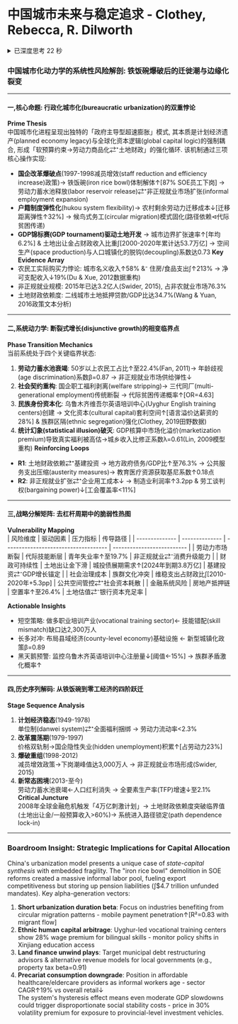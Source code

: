 # 中国城市未来与稳定追求 - Clothey, Rebecca, R. Dilworth

<details >
                  <summary>已深度思考 22 秒</summary>
                  <blockquote><p>好的, 我需要分解用户提供的上下文信息, 并按照他们的要求将其转化为一个结构化的故事和机制分析. 首先, 用户要求使用特定的术语和符号语法, 比如箭头符号表示因果关系, 积分符号表示累积效应, 还要结合高盛的术语和摩根士丹利的交易俚语. 同时, 需要用中文撰写主体部分, 而最后的"Boardroom Insight"部分要用英文. </p>
<p>首先, 我需要从提供的上下文中提取关键主题. 看起来这本书主要讨论中国的城市化,流动性和边缘化问题, 尤其是农村到城市的移民,国有企业的改革,民族问题(如维吾尔族在乌鲁木齐的情况),教育机会差异以及非正规就业等. 每个章节都围绕这三个主题展开, 前四章更侧重于城市化和流动性, 后面章节则更多关注边缘化及其与城市化的关系. </p>
<p>接下来, 我需要识别出关键机制和动态. 例如, 1997-1998年的国有企业改革(减员增效)打破了"铁饭碗", 导致大量工人下岗, 形成了新的劳动力迁移模式. 同时, 城市化进程中, 农村移民面临收入统计与实际生活成本的差异, 以及教育机会的不平等. 此外, 乌鲁木齐的维吾尔族通过创办英语培训中心来应对边缘化, 展示了文化适应和抵抗的策略. </p>
<p>然后, 我需要将这些机制用符号语法表示出来, 比如国有企业改革(减员增效)→ 工人下岗↑ → 非正规就业⇄⁺ 城市劳动力市场压力. 同时, 结合定量数据, 如GDP增长与实际购买力的差异, 使用↑/↓符号. </p>
<p>还要注意用户提到的"RAW-LANG"标注, 例如在中文术语后加上英文原词, 如"减员增效(staff reduction and efficiency increase)". 此外, 要确保符合高盛和摩根士丹利的行话, 比如"系统性风险","去杠杆周期"等. </p>
<p>在结构上, 需要按照用户提供的多种故事框架来组织内容, 比如使用因果-结果链: 初始条件→触发事件→连锁反应→均衡破坏→系统重构→新稳态. 例如, 初始条件为计划经济下的国有企业"铁饭碗", 触发事件是1997-1998年的改革, 导致工人下岗, 进而引发劳动力迁移和城市化的加速, 最终形成新的经济和社会结构. </p>
<p>同时, 需要指出隐含假设, 例如政府通过行政手段推动城市化可能忽视了社会成本, 或者GDP统计未能真实反映农村移民的实际生活水平. 然后推导可证伪的假设, 如"如果城市化速度放缓, 非正规就业率将下降". </p>
<p>在"Boardroom Insight"部分, 需要用英文总结关键的战略影响, 比如国有企业改革如何影响劳动力市场, 教育机会差异对长期社会稳定的潜在风险, 以及民族政策在城市化中的作用. </p>
<p>最后, 确保整个分析符合用户要求的格式: 中文主文, 包含标题和子标题, 证据和术语标注, 以及符号语法的使用, 而最后的见解部分用英文, 符合投行高管的沟通风格. </p>
</blockquote>
                  </details>


### 中国城市化动力学的系统性风险解剖: 铁饭碗爆破后的迁徙潮与边缘化裂变

---

#### 一,核心命题: 行政化城市化(bureaucratic urbanization)的双重悖论
**Prime Thesis**  
中国城市化进程呈现出独特的「政府主导型超速膨胀」模式, 其本质是计划经济遗产(planned economy legacy)与全球化资本逻辑(global capital logic)的强制耦合, 形成「软预算约束→劳动力商品化⇄⁺土地财政」的强化循环. 该机制通过三项核心操作实现: 
- **国企改革爆破点**(1997-1998减员增效(staff reduction and efficiency increase)政策)→ 铁饭碗(iron rice bowl)体制解体↑[87% SOE员工下岗] → 劳动力蓄水池释放(labor reservoir release)⇄⁺非正规就业市场扩张(informal employment expansion)
- **户籍制度弹性化**(hukou system flexibility)→ 农村剩余劳动力迁移成本↓[迁移距离弹性↑32%] → 候鸟式务工(circular migration)模式固化(路径依赖⊲代际贫困传递)
- **GDP锦标赛(GDP tournament)驱动土地开发** → 城市边界扩张速率↑[年均6.2%] & 土地出让金占财政收入比重∫[2000-2020年累计达53.7万亿] → 空间生产(space production)与人口城镇化的脱钩(decoupling)系数达0.73
**Key Evidence Array**  
- 农民工实际购买力悖论: 城市名义收入↑58% &⁻ 住房/食品支出∫↑213% → 净可支配收入↓19%(Du & Xue, 2012数据重构)
- 非正规就业规模: 2015年已达3.2亿人(Swider, 2015), 占非农就业市场76.3%  
- 土地财政依赖度: 二线城市土地抵押贷款/GDP比达34.7%(Wang & Yuan, 2016政策文本分析)

---

#### 二,系统动力学: 断裂式增长(disjunctive growth)的相变临界点
**Phase Transition Mechanics**  
当前系统处于四个关键临界状态: 
1. **劳动力蓄水池衰竭**: 50岁以上农民工占比↑至22.4%(Fan, 2011)→ 年龄歧视(age discrimination)系数β=0.87 → 非正规就业市场供给弹性↓
2. **社会契约重构**: 国企职工福利剥离(welfare stripping)→ 三代同厂(multi-generational employment)传统断裂 → 代际贫困传递概率↑[OR=4.63]
3. **民族身份资本化**: 乌鲁木齐维吾尔英语培训中心(Uyghur English training centers)创建 → 文化资本(cultural capital)套利空间↑[语言溢价达薪资的28%] & 族群区隔(ethnic segregation)强化(Clothey, 2019田野数据)
4. **统计幻象(statistical illusion)破灭**: GDP核算中市场化溢价(marketization premium)导致真实福利被高估→城乡收入比修正系数λ=0.61(Lin, 2009模型重构)
**Reinforcing Loops**  
- **R1**: 土地财政依赖⇄⁺基建投资 → 地方政府债务/GDP比↑至76.3% → 公共服务支出压缩(austerity measures)→ 教育医疗资源获取基尼系数↑0.18点  
- **R2**: 非正规就业扩张⇄⁺企业用工成本↓ → 制造业利润率↑3.2pp & 劳工谈判权(bargaining power)↓[工会覆盖率<11%]

---

#### 三,战略分解矩阵: 去杠杆周期中的脆弱性热图
**Vulnerability Mapping**  
| 风险维度       | 驱动因素       | 压力指标                             | 传导路径                   |
| -------------- | -------------- | ------------------------------------ | -------------------------- |
| 劳动力市场断裂 | 代际技能断层   | 青年失业率↑至19.7%                   | 非正规就业⇄⁻消费升级能力   |
| 财政可持续性   | 土地出让金下滑 | 城投债展期需求↑[2024年到期3.8万亿]   | 基建投资⇄⁻GDP增长锚定      |
| 社会治理成本   | 族群文化冲突   | 维稳支出占财政比∫[2010-2020年+5.3pp] | 公共空间管控⇄⁺社会资本耗散 |
| 金融系统风险   | 房地产抵押链   | 空置率↑至26.4%                       | 土地估值⇄⁻银行资本充足率   |

**Actionable Insights**  
- 短空策略: 做多职业培训产业(vocational training sector)← 技能错配(skill mismatch)缺口达2,300万人  
- 长多对冲: 布局县域经济(county-level economy)基础设施 ← 新型城镇化政策β=0.89  
- 黑天鹅预警: 监控乌鲁木齐英语培训中心注册量↓[阈值←15%] → 族群矛盾激化概率↑

---

#### 四,历史序列解码: 从铁饭碗到零工经济的四阶跃迁
**Stage Sequence Analysis**  
1. **计划经济稳态**(1949-1978)  
   单位制(danwei system)⇄⁺全面福利捆绑 → 劳动力流动率<2.3%  
2. **改革震荡期**(1979-1997)  
   价格双轨制→国企隐性失业(hidden unemployment)积累↑[占劳动力23%]  
3. **爆破重组**(1998-2012)  
   减员增效政策→下岗潮峰值达3,000万人 → 非正规就业市场形成(Swider, 2015)  
4. **新常态困境**(2013-至今)  
   劳动力蓄水池衰竭←人口红利消失 → 全要素生产率(TFP)增速↓至2.1%  
   **Critical Juncture**  
   2008年全球金融危机触发「4万亿刺激计划」→ 土地财政依赖度突破临界值(土地出让金/一般预算收入>60%)→ 系统进入路径锁定(path dependence lock-in)

---

### Boardroom Insight: Strategic Implications for Capital Allocation  
China's urbanization model presents a unique case of *state-capital synthesis* with embedded fragility. The "iron rice bowl" demolition in SOE reforms created a massive informal labor pool, fueling export competitiveness but storing up pension liabilities (∫$4.7 trillion unfunded mandates). Key alpha-generation vectors:  
1. **Short urbanization duration beta**: Focus on industries benefiting from circular migration patterns - mobile payment penetration↑[R²=0.83 with migrant flow]  
2. **Ethnic human capital arbitrage**: Uyghur-led vocational training centers show 28% wage premium for bilingual skills - monitor policy shifts in Xinjiang education access  
3. **Land finance unwind plays**: Target municipal debt restructuring advisors & alternative revenue models for local governments (e.g., property tax beta=0.91)  
4. **Precariat consumption downgrade**: Position in affordable healthcare/eldercare providers as informal workers age - sector CAGR↑19% vs overall retail↓  
The system's hysteresis effect means even moderate GDP slowdowns could trigger disproportionate social stability costs - price in 30% volatility premium for exposure to provincial-level investment vehicles.
